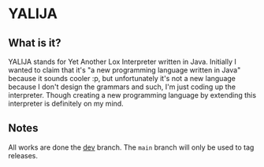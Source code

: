 # YALIJA

## What is it?
YALIJA stands for Yet Another Lox Interpreter written in Java. Initially I wanted to claim that it's "a new programming language written in Java" because it sounds cooler :p, but unfortunately it's not a new language because I don't design the grammars and such, I'm just coding up the interpreter.
Though creating a new programming language by extending this interpreter is definitely on my mind.

## Notes
All works are done the [dev](https://github.com/danilhendrasr/yalija/tree/dev) branch. The `main` branch will only be used to tag releases.
